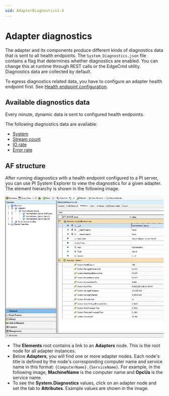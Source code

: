 ```yaml
---
uid: AdapterDiagnostics1-4
---
```


# Adapter diagnostics

The adapter and its components produce different kinds of diagnostics data that is sent to all health endpoints. The `System_Diagnostics.json` file contains a flag that determines whether diagnostics are enabled. You can change this at runtime through REST calls or the EdgeCmd utility. Diagnostics data are collected by default.

To egress diagnostics related data, you have to configure an adapter health endpoint first. See [Health endpoint configuration](xref:HealthEndpointConfiguration1-4).

## Available diagnostics data

Every minute, dynamic data is sent to configured health endpoints.

The following diagnostics data are available:

- [System](xref:System1-4)
- [Stream count](xref:StreamCount1-4)
- [IO rate](xref:IORate1-4)
- [Error rate](xref:ErrorRate1-4)

## AF structure

After running diagnostics with a health endpoint configured to a PI server, you can use PI System Explorer to view the diagnostics for a given adapter. The element hierarchy is shown in the following image.

![Diagnostics](../images/diagnostics.png)

- The **Elements** root contains a link to an **Adapters** node. This is the root node for all adapter instances.
- Below **Adapters**, you will find one or more adapter nodes. Each node's title is defined by the node's corresponding computer name and service name in this format: `{ComputerName}.{ServiceName}`. For example, in the following image, **MachineName** is the computer name and **OpcUa** is the service name.
- To see the **System.Diagnostics** values, click on an adapter node and set the tab to **Attributes**. Example values are shown in the image.
